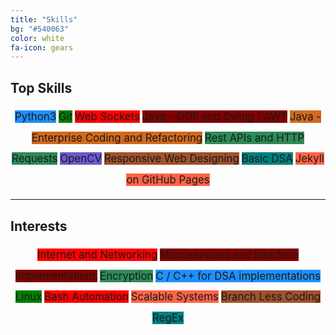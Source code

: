 ```yaml
---
title: "Skills"
bg: "#540063"
color: white
fa-icon: gears
---
```


<!-- Latest compiled and minified CSS -->
<link rel="stylesheet" href="https://maxcdn.bootstrapcdn.com/bootstrap/3.3.7/css/bootstrap.min.css" integrity="sha384-BVYiiSIFeK1dGmJRAkycuHAHRg32OmUcww7on3RYdg4Va+PmSTsz/K68vbdEjh4u" crossorigin="anonymous">

<!-- Optional theme -->
<link rel="stylesheet" href="https://maxcdn.bootstrapcdn.com/bootstrap/3.3.7/css/bootstrap-theme.min.css" integrity="sha384-rHyoN1iRsVXV4nD0JutlnGaslCJuC7uwjduW9SVrLvRYooPp2bWYgmgJQIXwl/Sp" crossorigin="anonymous">

<!-- Latest compiled and minified JavaScript -->
<script src="https://maxcdn.bootstrapcdn.com/bootstrap/3.3.7/js/bootstrap.min.js" integrity="sha384-Tc5IQib027qvyjSMfHjOMaLkfuWVxZxUPnCJA7l2mCWNIpG9mGCD8wGNIcPD7Txa" crossorigin="anonymous"></script>



## **Top Skills**

<div style="line-height: 2; text-align: center;"><p>
<span class="badge" style="background-color: dodgerblue; font-size: larger;">Python3</span>
<span class="badge" style="background-color:black; font-size: larger;"> </span>
<span class="badge" style="background-color:green; font-size: larger;">Git</span>
<span class="badge" style="background-color:black; font-size: larger;"> </span>
<span class="badge" style="background-color:red; font-size: larger;">Web Sockets</span>
<span class="badge" style="background-color:black; font-size: larger;"> </span>
<span class="badge" style="background-color:maroon; font-size: larger;">Java - OOP and Swing / AWT</span>
<span class="badge" style="background-color:black; font-size: larger;"> </span>
<span class="badge" style="background-color:chocolate; font-size: larger;">Java - Enterprise Coding and Refactoring</span>
<span class="badge" style="background-color:black; font-size: larger;"> </span>
<span class="badge" style="background-color:seagreen; font-size: larger;">Rest APIs and HTTP Requests</span>
<span class="badge" style="background-color:black; font-size: larger;"> </span>
<span class="badge" style="background-color:slateblue; font-size: larger;">OpenCV</span>
<span class="badge" style="background-color:black; font-size: larger;"> </span>
<span class="badge" style="background-color:sienna; font-size: larger;">Responsive Web Designing</span>
<span class="badge" style="background-color:black; font-size: larger;"> </span>
<span class="badge" style="background-color:teal; font-size: larger;">Basic DSA</span>
<span class="badge" style="background-color:black; font-size: larger;"> </span>
<span class="badge" style="background-color:tomato; font-size: larger;">Jekyll on GitHub Pages</span>
</p>
</div>

<hr/>

## **Interests**

<div style="line-height: 2; text-align: center;"><p>
<span class="badge" style="background-color: red; font-size: larger;">Internet and Networking</span>
<span class="badge" style="background-color:black; font-size: larger;"> </span>
<span class="badge" style="background-color:maroon; font-size: larger;">Microservices and Interface Implementations</span>
<span class="badge" style="background-color:black; font-size: larger;"> </span>
<span class="badge" style="background-color:seagreen; font-size: larger;">Encryption</span>
<span class="badge" style="background-color:black; font-size: larger;"> </span>
<span class="badge" style="background-color:dodgerblue; font-size: larger;">C / C++ for DSA implementations</span>
<span class="badge" style="background-color:black; font-size: larger;"> </span>
<span class="badge" style="background-color:green; font-size: larger;">Linux</span>
<span class="badge" style="background-color:black; font-size: larger;"> </span>
<span class="badge" style="background-color:red; font-size: larger;">Bash Automation</span>
<span class="badge" style="background-color:black; font-size: larger;"> </span>
<span class="badge" style="background-color:tomato; font-size: larger;">Scalable Systems</span>
<span class="badge" style="background-color:black; font-size: larger;"> </span>
<span class="badge" style="background-color:sienna; font-size: larger;">Branch Less Coding</span>
<span class="badge" style="background-color:black; font-size: larger;"> </span>
<span class="badge" style="background-color:teal; font-size: larger;">RegEx</span>
</p>
</div>

